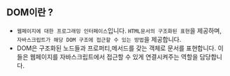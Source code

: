 ## DOM이란 ?

- `웹페이지에 대한 프로그래밍 인터페이스`입니다. `HTML문서의 구조화된 표현`을 제공하며, `자바스크립트가 해당 DOM 구조에 접근할 수 있는 방법`을 제공합니다.
- DOM은 구조화된 노드들과 프로퍼티,메서드를 갖는 객체로 문서를 표현합니다. 이들은 웹페이지를 자바스크립트에서 접근할 수 있게 연결시켜주는 역할을 담당합니다.
